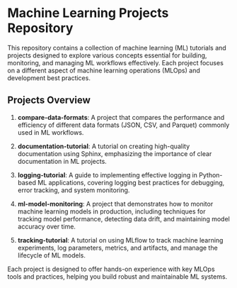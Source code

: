 # Machine Learning Projects Repository

This repository contains a collection of machine learning (ML) tutorials and projects designed to explore various concepts essential for building, monitoring, and managing ML workflows effectively. Each project focuses on a different aspect of machine learning operations (MLOps) and development best practices.

## Projects Overview

1. **compare-data-formats**: A project that compares the performance and efficiency of different data formats (JSON, CSV, and Parquet) commonly used in ML workflows.

2. **documentation-tutorial**: A tutorial on creating high-quality documentation using Sphinx, emphasizing the importance of clear documentation in ML projects.

3. **logging-tutorial**: A guide to implementing effective logging in Python-based ML applications, covering logging best practices for debugging, error tracking, and system monitoring.

4. **ml-model-monitoring**: A project that demonstrates how to monitor machine learning models in production, including techniques for tracking model performance, detecting data drift, and maintaining model accuracy over time.

5. **tracking-tutorial**: A tutorial on using MLflow to track machine learning experiments, log parameters, metrics, and artifacts, and manage the lifecycle of ML models.

Each project is designed to offer hands-on experience with key MLOps tools and practices, helping you build robust and maintainable ML systems.